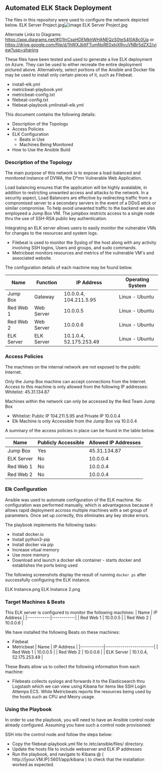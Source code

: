 
## Automated ELK Stack Deployment

The files in this repository were used to configure the network depicted below.
ELK Server Project.jpg![image](https://user-images.githubusercontent.com/78285552/119273564-74fd8080-bbd9-11eb-97ff-f48e78c7db1b.png)
ELK Server Project.jpg

Alternate Links to Diagrams:
https://app.diagrams.net/#G1InCspHDEMkhWHANEQzS0teS4l0A8c0Ua
or
https://drive.google.com/file/d/1hWXJbItFTumNoRE0xbjXRvuVNBr5dZX2/view?usp=sharing


These files have been tested and used to generate a live ELK deployment on Azure. They can be used to either recreate the entire deployment pictured above. Alternatively, select portions of the Ansible and Docker file may be used to install only certain pieces of it, such as Filebeat.

  - install-elk.yml
  - metricbeat-playbook.yml
  - metricbeat-config.txt
  - filebeat-config.txt
  - filebeat-playbook.ymlinstall-elk.yml
  

This document contains the following details:
- Description of the Topologu
- Access Policies
- ELK Configuration
  - Beats in Use
  - Machines Being Monitored
- How to Use the Ansible Build


### Description of the Topology

The main purpose of this network is to expose a load-balanced and monitored instance of DVWA, the D*mn Vulnerable Web Application.

Load balancing ensures that the application will be highly avaialable, in addition to restricting unwanted access and attacks to the network.
In a security aspect, Load Balancers are effective by redirecting traffic from a compromised server to a secondary servers in the event of a DDoS attck or similar compromise. To help avoid unwanted traffic to the backend we also employeed a Jump Box VM. The jumpbox restricts access to a single node thru the use of SSH-RSA public key authentication. 

  
Integrating an ELK server allows users to easily monitor the vulnerable VMs for changes to the resources and system logs.
- Filebeat is used to monitor the Syslog of the host along with any activity involving SSH logins, Users and groups, and sudo commands.
- Metricbeat monitors resources and metrics of the vulnerable VM's and associated website.

The configuration details of each machine may be found below.

| Name       | Function    | IP Address              | Operating System |
|------------|-------------|-------------------------|------------------|
| Jump Box   | Gateway     | 10.0.0.4, 104.211.5.95  | Linux - Ubuntu   |
| Red Web 1  | Web Server  | 10.0.0.5                | Linux - Ubuntu   |
| Red Web 2  | Web Server  | 10.0.0.6                | Linux - Ubuntu   |
| ELK Server | ELK Server  | 10.1.0.4, 52.175.253.49 | Linux - Ubuntu   |

### Access Policies

The machines on the internal network are not exposed to the public Internet. 

Only the Jump Box machine can accept connections from the Internet. Access to this machine is only allowed from the following IP addresses:
Whitelist: 45.31.134.87


Machines within the network can only be accessed by the Red Team Jump Box
- Whitelist: Public IP 104.211.5.95 and  Private IP 10.0.0.4
- Elk Machine is only Accessible from the Jump Box via 10.0.0.4

					      

A summary of the access policies in place can be found in the table below.

| Name       | Publicly Accessible | Allowed IP Addresses |
|------------|---------------------|----------------------|
| Jump Box   | Yes                 | 45.31.134.87         |
| ELK Server | No                  | 10.0.0.4             |
| Red Web 1  | No                  | 10.0.0.4             |
| Red Web 2  | No                  | 10.0.0.4             |

### Elk Configuration

Ansible was used to automate configuration of the ELK machine. No configuration was performed manually, which is advantageous because it allows rapid deployment accross multiple machines with a set group of parameters. Once set up correctly, this eliminates any key stroke errors.

The playbook implements the following tasks:
- Install docker.io
- Install python3-pip
- Install docker via pip
- Increase vitual memory
- Use more memory
- Download and launch a docker elk container - starts docker and establishes the ports being used

The following screenshots display the result of running `docker ps` after successfully configuring the ELK instance.

ELK Instance.png
ELK Instance 2.png

### Target Machines & Beats
This ELK server is configured to monitor the following machines:
| Name       | IP Address |
|------------|------------|
| Red Web 1  | 10.0.0.5   |
| Red Web 2  | 10.0.0.6   |

We have installed the following Beats on these machines:
- Filebeat
- Metricbeat
| Name       | IP Address              |
|------------|-------------------------|
| Red Web 1  | 10.0.0.5                |
| Red Web 2  | 10.0.0.6                |
| ELK Server | 10.1.0.4, 52.175.253.49 |

These Beats allow us to collect the following information from each machine:
- Filebeats collects syslogs and forwards it to the Elasticsearch thru Logstash which we can view using Kibana for items like SSH Login Attemps ECS. While Metricbeats reports the resources being used by the hosts such as CPU and Meory usage. 

### Using the Playbook
In order to use the playbook, you will need to have an Ansible control node already configured. Assuming you have such a control node provisioned: 

SSH into the control node and follow the steps below:
- Copy the filebeat-playbook.yml file to /etc/ansible/files/ directory.
- Update the hosts file to include webserver and ELK IP addresses
- Run the playbook, and navigate to Kibana @ ( http://[your.VM.IP]:5601/app/kibana ) to check that the installation worked as expected.

